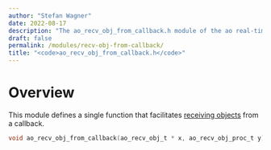 ```yaml
---
author: "Stefan Wagner"
date: 2022-08-17
description: "The ao_recv_obj_from_callback.h module of the ao real-time operating system."
draft: false
permalink: /modules/recv-obj-from-callback/
title: "<code>ao_recv_obj_from_callback.h</code>"
---
```


# Overview

This module defines a single function that facilitates [receiving objects](recv-obj.md) from a callback.

```c
void ao_recv_obj_from_callback(ao_recv_obj_t * x, ao_recv_obj_proc_t y);
```
